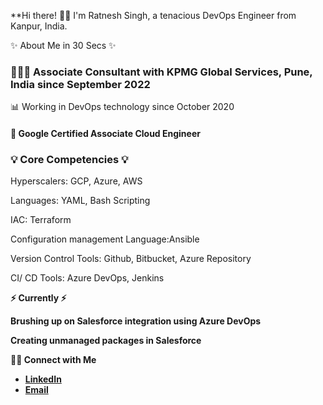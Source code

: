 **Hi there! 🙋‍♂️
I'm Ratnesh Singh, a tenacious DevOps Engineer from Kanpur, India.

<p>✨ About Me in 30 Secs ✨</p>
<h3>👩🏻‍💻 Associate Consultant with KPMG Global Services, Pune, India since September 2022</h3>
<p>📊 Working in DevOps technology since October 2020</p>
<h4>📝 Google Certified Associate Cloud Engineer </h4>
<h3>💡 Core Competencies 💡</h3>
<p>Hyperscalers: GCP, Azure, AWS </p>
<p>Languages: YAML, Bash Scripting </p>
<p>IAC: Terraform </p>
<p>Configuration management Language:Ansible </p>
<p>Version Control Tools: Github, Bitbucket, Azure Repository </p>
<p>CI/ CD Tools: Azure DevOps, Jenkins </p>
<p><b>⚡️ Currently ⚡️</p>
<p>Brushing up on Salesforce integration using Azure DevOps</p>
 <p>Creating unmanaged packages in Salesforce</p>
 <p><b>🙌🏻 Connect with Me</p>
<ul>
  <li><a href="https://www.linkedin.com/in/ratnesh-singh-/">LinkedIn</a></li>
  <li><a href= "mailto:ratneshsingh3010@gmail.com">Email</a></li>
</ul>
